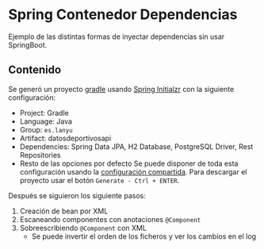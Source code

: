 # Spring Contenedor Dependencias
Ejemplo de las distintas formas de inyectar dependencias sin usar SpringBoot.

## Contenido
Se generó un proyecto [gradle](https://gradle.org/) usando [Spring Initialzr](https://start.spring.io/) con la siguiente configuración:
* Project: Gradle
* Language: Java
* Group: `es.lanyu`
* Artifact: datosdeportivosapi
* Dependencies: Spring Data JPA, H2 Database, PostgreSQL Driver, Rest Repositories
* Resto de las opciones por defecto
Se puede disponer de toda esta configuración usando la [configuración compartida](https://start.spring.io/#!type=gradle-project&language=java&platformVersion=2.2.5.RELEASE&packaging=jar&jvmVersion=1.8&groupId=es.lanyu&artifactId=datosdeportivosapi&name=datosdeportivosapi&description=Proyecto%20para%20generar%20API%20REST%20de%20datos%20deportivos&packageName=es.lanyu.datosdeportivosapi&dependencies=data-jpa,h2,postgresql,data-rest). Para descargar el proyecto usar el botón `Generate - Ctrl + ENTER`.

Después se siguieron los siguiente pasos:
1. Creación de bean por XML
1. Escaneando componentes con anotaciones `@Component`
1. Sobreescribiendo `@Component` con XML
   * Se puede invertir el orden de los ficheros y ver los cambios en el log
